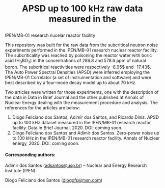 # <p align="center">APSD up to 100 kHz raw data measured in the
IPEN/MB-01 research nucelar reactor facility</p>


This repository was built for the raw data from the subcritical neutron noise experiments performed in the IPEN/MB-01 research nuclear reactor facility. The subcriticality was reached by poisoning the reactor water with boric acid (H<sub>3</sub>BO<sub>3</sub>) in the concentrations of 286.8 and 578.6 ppm of natural boron. The subcritical reactivities were respectively -8.95$ and -17.43$. The Auto Power Spectral Densities (APSD) were inferred employing the IPEN/MB-01 Correlator (a set of instrumentation and software) and were best described by a four-mode decay model up to about 70 kHz.

Two articles were written for those experiments, one with the description of the data in Data in Brief Journal and the other published at Annals of Nuclear Energy dealing with the measurement procedure and analysis. The references for the articles are below:

1)	Diogo Feliciano dos Santos, Adimir dos Santos, and Ricardo Diniz. APSD up to 100 kHz dataset measured in the IPEN/MB-01 research reactor facility. Data in Brief Journal, 2020. DOI: coming soon.
2)	Diogo Feliciano dos Santos and Adimir dos Santos. Zero-power noise up to 100 kHz in the IPEN/MB-01 research reactor facility. Annals of Nuclear energy, 2020. DOI: coming soon.


#### Corresponding authors:

Adimir dos Santos (adsantos@usp.br) – Nuclear and Energy Research Institute (IPEN)

Diogo Feliciano dos Santos (diogofs@msn.com)
